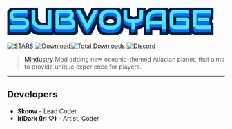 ![ModBanner](modname.png)

[![STARS](https://img.shields.io/github/stars/VuzZis/Subvoyage?style=for-the-badge&label=%E2%AD%90%EF%B8%8FSTAR%20SUBVOYAGE)](https://github.com/VuzZis/Subvoyage)
[![Download](https://img.shields.io/github/v/release/VuzZis/Subvoyage?color=6aa84f&include_prereleases&label=Latest%20version&logo=github&logoColor=white&style=for-the-badge)](https://github.com/VuzZis/Subvoyage/releases)[![Total Downloads](https://img.shields.io/github/downloads/VuzZis/Subvoyage/total?color=7289da&label&logo=docusign&logoColor=white&style=for-the-badge)](https://github.com/VuzZis/Subvoyage/releases)
[![Discord](https://img.shields.io/discord/1252898892882903082?style=for-the-badge&logo=discord&label=SUBVOYAGE-GENERAL)](https://discord.gg/Gsbajms8CK)


> [Mindustry](https://github.com/Anuken/Mindustry) Mod adding new oceanic-themed Atlacian planet, that aims to provide unique experience for players.

***
## Developers
* **Skoow** - Lead Coder
* **IriDark (Iri ♡)** - Artist, Coder
